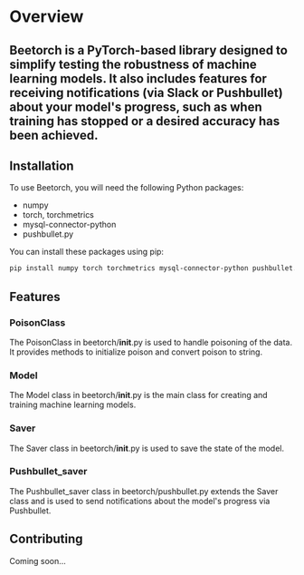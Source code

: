 <!-- Hello everyone

This is BEEEEEEEtorch :  a pytorch based library to make it easy to train and test machine learning models.

It also contains a part to get notifications (through slack)????? Pushbullet to stay notified when your model stopped training, got the desired accuracy, etc..

Here are the dependencies :

- numpy
- torch, torchmetrics
- mysql-connector-python
- pushbullet.py

ToDo list:
Scikit : SVM and kernel regression + polynomial with a grid search (better accuracy?)
We can't save all models locally in the saves file
Make a polynomial and kernel classes (and use sklearn to implement them)
implement things like convolution in D to increase the dimension (we can use smthg like a sliding window and insert between pixels the sum/product/non-linearity of adjacent matrices (better do it on 2D where adjacency is more relevent then flatten )) -->

# Overview

Beetorch is a PyTorch-based library designed to simplify testing the robustness of machine learning models. It also includes features for receiving notifications (via Slack or Pushbullet) about your model's progress, such as when training has stopped or a desired accuracy has been achieved.
--------------------------------------------------------------------------------------


## Installation

To use Beetorch, you will need the following Python packages:

* numpy
* torch, torchmetrics
* mysql-connector-python
* pushbullet.py

You can install these packages using pip:

```bash
pip install numpy torch torchmetrics mysql-connector-python pushbullet.py
```

## Features
### PoisonClass
The PoisonClass in beetorch/__init__.py is used to handle poisoning of the data. It provides methods to initialize poison and convert poison to string.

### Model
The Model class in beetorch/__init__.py is the main class for creating and training machine learning models.

### Saver
The Saver class in beetorch/__init__.py is used to save the state of the model.

### Pushbullet_saver
The Pushbullet_saver class in beetorch/pushbullet.py extends the Saver class and is used to send notifications about the model's progress via Pushbullet.

<!-- ## To-Do List

- **Improve Model Accuracy:** Explore the use of Support Vector Machines (SVMs), kernel regression, and polynomial regression with grid search using Scikit-learn to potentially improve model accuracy.
- **Model Saving:** Address the issue of not being able to save all models locally in the 'saves' file.
- **Class Creation:** Create Polynomial and Kernel classes, leveraging Scikit-learn for their implementation.
- **Dimensionality Increase:** Implement techniques such as convolution in D to increase the dimensionality of the data. Consider using a sliding window approach and inserting the sum, product, or a non-linearity of adjacent matrices between pixels. This might be more effective when applied to 2D data (where adjacency is more relevant) before flattening. -->

<!-- ## License

Coming soon... -->

## Contributing

Coming soon...

